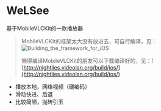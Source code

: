# WeLSee
基于MobileVLCKit的一款播放器

> MobileVLCKit的框架太大没有放进去，可自行编译，见：![Building_the_framework_for_iOS](https://wiki.videolan.org/VLCKit/#Building_the_framework_for_iOS)
> 
> 懒得编译MobileVLCKit的朋友可以下载编译好的，见：![http://nightlies.videolan.org/build/ios/](http://nightlies.videolan.org/build/ios/)

* 播放本地，网络视频（硬编码）
* 滑动快进、后退
* 比较简陋，抛砖引玉
